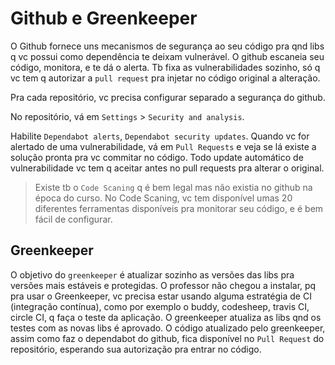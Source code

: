 # Github e Greenkeeper

O Github fornece uns mecanismos de segurança ao seu código pra qnd libs q vc possui como dependência te deixam vulnerável. O github escaneia seu código, monitora, e te dá o alerta. Tb fixa as vulnerabilidades sozinho, só q vc tem q autorizar a `pull request` pra injetar no código original a alteração.

Pra cada repositório, vc precisa configurar separado a segurança do github.

No repositório, vá em `Settings` > `Security and analysis`.

Habilite `Dependabot alerts`, `Dependabot security updates`. Quando vc for alertado de uma vulnerabilidade, vá em `Pull Requests` e veja se lá existe a solução pronta pra vc commitar no código. Todo update automático de vulnerabilidade vc tem q aceitar antes no pull requests pra alterar o original.

> Existe tb o `Code Scaning` q é bem legal mas não existia no github na época do curso. No Code Scaning, vc tem disponível umas 20 diferentes ferramentas disponíveis pra monitorar seu código, e é bem fácil de configurar.

## Greenkeeper

O objetivo do `greenkeeper` é atualizar sozinho as versões das libs pra versões mais estáveis e protegidas. O professor não chegou a instalar, pq pra usar o Greenkeeper, vc precisa estar usando alguma estratégia de CI (integração contínua), como por exemplo o buddy, codesheep, travis CI, circle CI, q faça o teste da aplicação. O greenkeeper atualiza as libs qnd os testes com as novas libs é aprovado. O código atualizado pelo greenkeeper, assim como faz o dependabot do github, fica disponível no `Pull Request` do repositório, esperando sua autorização pra entrar no código.
